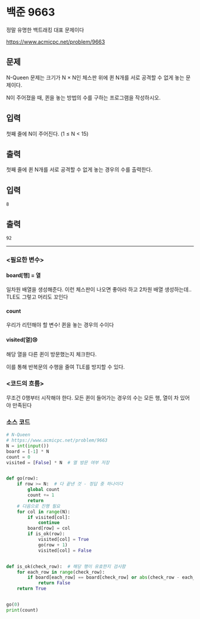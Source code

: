 # 백준 9663

정말 유명한 백트래킹 대표 문제이다

<https://www.acmicpc.net/problem/9663>

## 문제

N-Queen 문제는 크기가 N × N인 체스판 위에 퀸 N개를 서로 공격할 수 없게 놓는 문제이다.

N이 주어졌을 때, 퀸을 놓는 방법의 수를 구하는 프로그램을 작성하시오.

## 입력

첫째 줄에 N이 주어진다. (1 ≤ N < 15)

## 출력

첫째 줄에 퀸 N개를 서로 공격할 수 없게 놓는 경우의 수를 출력한다.



## 입력

```
8
```

## 출력

```
92
```



------

### <필요한 변수>

#### board[행] = 열

일차원 배열을 생성해준다. 이런 체스판이 나오면 좋아라 하고 2차원 배열 생성하는데.. TLE도 그렇고 머리도 꼬인다

#### count

우리가 리턴해야 할 변수! 퀸을 놓는 경우의 수이다

#### visited[열]:cry:

해당 열을 다른 퀸이 방문했는지 체크한다.

이를 통해 반복문의 수행을 줄여 TLE를 방지할 수 있다.



### <코드의 흐름>

무조건 0행부터 시작해야 한다. 모든 퀸이 들어가는 경우의 수는 모든 행, 열이 차 있어야 만족된다



### 소스 코드

```python
# N-Queen
# https://www.acmicpc.net/problem/9663
N = int(input())
board = [-1] * N
count = 0
visited = [False] * N  # 열 방문 여부 저장


def go(row):
    if row >= N:  # 다 끝낸 것 - 정답 중 하나이다
        global count
        count += 1
        return
    # 다음으로 진행 필요
    for col in range(N):
        if visited[col]:
            continue
        board[row] = col
        if is_ok(row):
            visited[col] = True
            go(row + 1)
            visited[col] = False


def is_ok(check_row):  # 해당 행이 유효한지 검사함
    for each_row in range(check_row):
        if board[each_row] == board[check_row] or abs(check_row - each_row) == abs(board[check_row] - board[each_row]):
            return False
    return True


go(0)
print(count)
```



